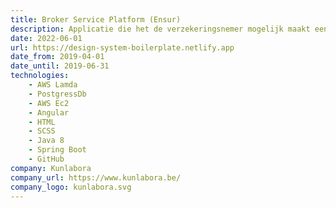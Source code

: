 ```yaml
---
title: Broker Service Platform (Ensur)
description: Applicatie die het de verzekeringsnemer mogelijk maakt een duidelijk overzicht te krijgen van al zijn verzekeringen, verzekerde items, schadegevallen en verzekeringscontracten.
date: 2022-06-01
url: https://design-system-boilerplate.netlify.app
date_from: 2019-04-01
date_until: 2019-06-31
technologies:
    - AWS Lamda
    - PostgressDb
    - AWS Ec2
    - Angular
    - HTML
    - SCSS
    - Java 8
    - Spring Boot
    - GitHub
company: Kunlabora
company_url: https://www.kunlabora.be/
company_logo: kunlabora.svg
---
```

